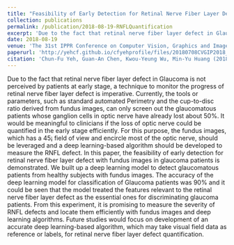 ```yaml
---
title: "Feasibility of Early Detection for Retinal Nerve Fiber Layer Defect with Digital Fundus Image in Glaucoma Patients"
collection: publications
permalink: /publication/2018-08-19-RNFLQuantification
excerpt: 'Due to the fact that retinal nerve fiber layer defect in Glaucoma is not perceived by patients at early stage, a technique to monitor the progress of retinal nerve fiber layer defect is imperative. Currently, the tools or parameters, such as standard automated Perimetry and the cup-to-disc ratio derived from fundus images, can only screen out the glaucomatous patients whose ganglion cells in optic nerve have already lost about 50%. It would be meaningful to clinicians if the loss of optic nerve could be quantified in the early stage efficiently. For this purpose, the fundus images, which has a 45¡ field of view and encircle most of the optic nerve, should be leveraged and a deep learning-based algorithm should be developed to measure the RNFL defect. In this paper, the feasibility of early detection for retinal nerve fiber layer defect with fundus images in glaucoma patients is demonstrated. We built up a deep learning model to detect glaucomatous patients from healthy subjects with fundus images. The accuracy of the deep learning model for classification of Glaucoma patients was 90% and it could be seen that the model treated the features relevant to the retinal nerve fiber layer defect as the essential ones for discriminating glaucoma patients. From this experiment, it is promising to measure the severity of RNFL defects and locate them efficiently with fundus images and deep learning algorithms. Future studies would focus on development of an accurate deep learning-based algorithm, which may take visual field data as reference or labels, for retinal nerve fiber layer defect quantification.'
date: 2018-08-19
venue: 'The 31st IPPR Conference on Computer Vision, Graphics and Image Processing'
paperurl: 'http://yehcf.github.io/cfyehprofile/files/20180708CVGIP2018_v1.3.pdf'
citation: 'Chun-Fu Yeh, Guan-An Chen, Kwou-Yeung Wu, Min-Yu Huang (2018) Feasibility of Early Detection for Retinal Nerve Fiber Layer Defect with Digital Fundus Image in Glaucoma Patients. <i>The 31st IPPR Conference on Computer Vision, Graphics and Image Processing</i>, Tainan, Taiwan, August 19-21.'
---
```


Due to the fact that retinal nerve fiber layer defect in Glaucoma is not perceived by patients at early stage, a technique to monitor the progress of retinal nerve fiber layer defect is imperative. Currently, the tools or parameters, such as standard automated Perimetry and the cup-to-disc ratio derived from fundus images, can only screen out the glaucomatous patients whose ganglion cells in optic nerve have already lost about 50%. It would be meaningful to clinicians if the loss of optic nerve could be quantified in the early stage efficiently. For this purpose, the fundus images, which has a 45¡ field of view and encircle most of the optic nerve, should be leveraged and a deep learning-based algorithm should be developed to measure the RNFL defect. In this paper, the feasibility of early detection for retinal nerve fiber layer defect with fundus images in glaucoma patients is demonstrated. We built up a deep learning model to detect glaucomatous patients from healthy subjects with fundus images. The accuracy of the deep learning model for classification of Glaucoma patients was 90% and it could be seen that the model treated the features relevant to the retinal nerve fiber layer defect as the essential ones for discriminating glaucoma patients. From this experiment, it is promising to measure the severity of RNFL defects and locate them efficiently with fundus images and deep learning algorithms. Future studies would focus on development of an accurate deep learning-based algorithm, which may take visual field data as reference or labels, for retinal nerve fiber layer defect quantification.
